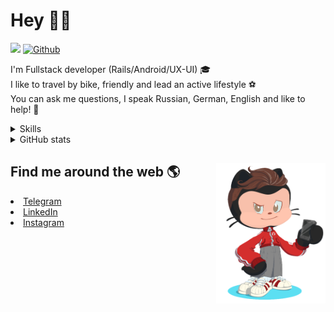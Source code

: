 # Hey 👋🏻 

![](https://komarev.com/ghpvc/?username=your-github-HarshBarash&color=grey) [![Github](https://img.shields.io/github/followers/HarshBarash?label=Follow&style=social)](https://github.com/HarshBarash)

I'm  Fullstack developer (Rails/Android/UX-UI) 🎓  <br />
I like to travel by bike, friendly and lead an active lifestyle ⚽ <br />
You can ask me questions, I speak Russian, German, English and like to help! 💬  <br />

<details>
    <summary> Skills </summary>
   <p>
      <br/>
      <img src="https://img.shields.io/badge/Ruby_on_Rails-CC0000?style=for-the-badge&logo=ruby-on-rails&logoColor=white" />
      <img src="https://img.shields.io/badge/Ruby-CC342D?style=for-the-badge&logo=ruby&logoColor=white" />
      <img src="https://img.shields.io/badge/Bootstrap-563D7C?style=for-the-badge&logo=bootstrap&logoColor=white" />
      <img src="https://img.shields.io/badge/PostgreSQL-316192?style=for-the-badge&logo=postgresql&logoColor=white" />
      <img src="https://img.shields.io/badge/SQLite-07405E?style=for-the-badge&logo=sqlite&logoColor=white" />
      <img src="https://img.shields.io/badge/Heroku-430098?style=for-the-badge&logo=heroku&logoColor=white"/>
      <img src="https://img.shields.io/badge/GitHub-100000?style=for-the-badge&logo=github&logoColor=white" />
      <br/>
      <img src="https://img.shields.io/badge/Android-3DDC84?style=for-the-badge&logo=android&logoColor=white" />
      <img src="https://img.shields.io/badge/Kotlin-0095D5?&style=for-the-badge&logo=kotlin&logoColor=white" />
      <img src="https://img.shields.io/badge/Java-ED8B00?style=for-the-badge&logo=java&logoColor=white" />
      <img src="https://img.shields.io/badge/Figma-F24E1E?style=for-the-badge&logo=figma&logoColor=white" />
      <img src="https://img.shields.io/badge/firebase-ffca28?style=for-the-badge&logo=firebase&logoColor=black" />
      <img src="https://img.shields.io/badge/Python-FFD43B?style=for-the-badge&logo=python&logoColor=darkgreen" />
      <img src="https://img.shields.io/badge/Trello-0052CC?style=for-the-badge&logo=trello&logoColor=white" />
      <img src="https://img.shields.io/badge/Ubuntu-E95420?style=for-the-badge&logo=ubuntu&logoColor=white" />

   </details>


<details>
    <summary> GitHub stats</summary>
    <br />
   
<!--START_SECTION:waka-->
**🐱 My GitHub Data** 

> 🏆 456 Contributions in the Year 2022
 > 
> 📦 289.9 kB Used in GitHub's Storage 
 > 
> 💼 Opted to Hire
 > 
> 📜 21 Public Repositories 
 > 
> 🔑 41 Private Repositories  
 > 
**I'm a Night 🦉** 

```text
🌞 Morning    65 commits     ██░░░░░░░░░░░░░░░░░░░░░░░   9.67% 
🌆 Daytime    179 commits    ██████░░░░░░░░░░░░░░░░░░░   26.64% 
🌃 Evening    335 commits    ████████████░░░░░░░░░░░░░   49.85% 
🌙 Night      93 commits     ███░░░░░░░░░░░░░░░░░░░░░░   13.84%

```
📅 **I'm Most Productive on Saturday** 

```text
Monday       85 commits     ███░░░░░░░░░░░░░░░░░░░░░░   12.65% 
Tuesday      91 commits     ███░░░░░░░░░░░░░░░░░░░░░░   13.54% 
Wednesday    105 commits    ████░░░░░░░░░░░░░░░░░░░░░   15.62% 
Thursday     73 commits     ██░░░░░░░░░░░░░░░░░░░░░░░   10.86% 
Friday       91 commits     ███░░░░░░░░░░░░░░░░░░░░░░   13.54% 
Saturday     115 commits    ████░░░░░░░░░░░░░░░░░░░░░   17.11% 
Sunday       112 commits    ████░░░░░░░░░░░░░░░░░░░░░   16.67%

```


📊 **This Week I Spent My Time On** 

```text
⌚︎ Time Zone: Asia/Yekaterinburg

💬 Programming Languages: 
Slim                     8 hrs 45 mins       ███████████░░░░░░░░░░░░░░   43.77% 
Ruby                     5 hrs 56 mins       ███████░░░░░░░░░░░░░░░░░░   29.7% 
ERB                      3 hrs 48 mins       ████░░░░░░░░░░░░░░░░░░░░░   19.06% 
YAML                     38 mins             ░░░░░░░░░░░░░░░░░░░░░░░░░   3.18% 
SVG                      12 mins             ░░░░░░░░░░░░░░░░░░░░░░░░░   1.01%

🔥 Editors: 
RubyMine                 19 hrs 59 mins      █████████████████████████   100.0%

💻 Operating System: 
Linux                    19 hrs 59 mins      █████████████████████████   100.0%

```

**I Mostly Code in Ruby** 

```text
Ruby                     31 repos            █████████████░░░░░░░░░░░░   53.45% 
Kotlin                   12 repos            █████░░░░░░░░░░░░░░░░░░░░   20.69% 
Java                     7 repos             ███░░░░░░░░░░░░░░░░░░░░░░   12.07% 
Python                   4 repos             █░░░░░░░░░░░░░░░░░░░░░░░░   6.9% 
JavaScript               4 repos             █░░░░░░░░░░░░░░░░░░░░░░░░   6.9%

```



 Last Updated on 28/06/2022 16:17:13 UTC
<!--END_SECTION:waka-->
   
<!--    <p align="center">
        <img src="https://github-profile-trophy.vercel.app/?username=HarshBarash&theme=darkhub&margin-w=15" alt="Trophies GitHub" />
    </p>
 -->
   
</details>

## Find me around the web 🌎 <a href="https://github.com//HarshBarash"><img align="right" width="175" height="225" src="https://github.com/HarshBarash/HarshBarash/blob/master/app/assets/images/antonbaranov.png"></a>
<li> <a href="https://t.me/HarshBarash"> Telegram </a> </li>
<li> <a href="https://linkedin.com/in/HarshBarash"> LinkedIn </a> </li>
<li> <a href="https://www.instagram.com/harsh.barash/"> Instagram </a> </li>

